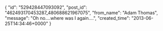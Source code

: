  {
   "id": "529428447093092",
   "post_id": "462493170453287_480688621967075",
   "from_name": "Adam Thomas",
   "message": "Oh no....where was I again....",
   "created_time": "2013-06-25T14:34:46+0000"
 }
